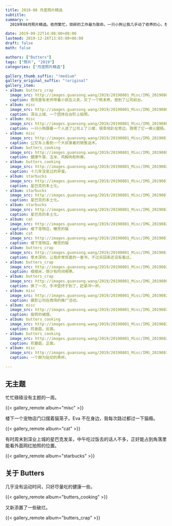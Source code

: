 ```yaml
---
title: 2019-08 月度照片精选
subtitle:
summary: >
  2019年08月照片精选。依然繁忙，琐碎的工作最为致命。一只小狗让我几乎动了收养的心，想想自己可遇见的未来都无法改变晚归的作息，只好作罢。

date: 2019-09-22T14:08:00+08:00
lastmod: 2019-12-26T13:03:00+08:00
draft: false
math: false

authors: ["Butters"]
tags: ["照片", "2019"]
categories: ["月度照片精选"]

gallery_thumb_suffix: "!medium"
gallery_original_suffix: "!original"
gallery_item:
- album: butters_crap
  image_src: http://images.guansong.wang/2019/20190801_Misc/IMG_20190802_225600.jpg
  caption: 商场里有老师带着小孩在义卖，买了一个熊本熊，放到了公司前台。
- album: misc
  image_src: http://images.guansong.wang/2019/20190801_Misc/IMG_20190804_202506.jpg
  caption: 深业上城，一个团体在台阶上拍照。
- album: misc
  image_src: http://images.guansong.wang/2019/20190801_Misc/IMG_20190806_092013.jpg
  caption: 一只小狗跟着一个人进了公司上了三楼，很乖地趴在旁边，我喂了它一根火腿肠。后来被一个同事收养，取名七仔，如此幸运地得到了最好的归宿。
- album: misc
  image_src: http://images.guansong.wang/2019/20190801_Misc/IMG_20190818_122838.jpg
  caption: 公交车上看到一个大叔拿着的销售话术。
- album: butters_cooking
  image_src: http://images.guansong.wang/2019/20190801_Misc/IMG_20190806_124426.jpg
  caption: 健康午餐，玉米、鸡胸肉和秋葵。
- album: butters_cooking
  image_src: http://images.guansong.wang/2019/20190801_Misc/IMG_20190829_081117.jpg
  caption: 十几年没变过的早餐。
- album: starbucks
  image_src: http://images.guansong.wang/2019/20190801_Misc/IMG_20190810_154549.jpg
  caption: 星巴克的本土化。
- album: starbucks
  image_src: http://images.guansong.wang/2019/20190801_Misc/IMG_20190810_154638.jpg
  caption: 星巴克的本土化。
- album: starbucks
  image_src: http://images.guansong.wang/2019/20190801_Misc/IMG_20190810_160136.jpg
  caption: 星巴克的本土化。
- album: cat
  image_src: http://images.guansong.wang/2019/20190801_Misc/IMG_20190822_212100.jpg
  caption: 楼下宠物店，睡觉的猫
- album: cat
  image_src: http://images.guansong.wang/2019/20190801_Misc/IMG_20190810_195546.jpg
  caption: 楼下宠物店，睡觉的猫
- album: butters_crap
  image_src: http://images.guansong.wang/2019/20190801_Misc/IMG_20190811_130535.jpg
  caption: 草木深圳，让我非常惊喜的一套书，不过买回来还没有看过。
- album: butters_crap
  image_src: http://images.guansong.wang/2019/20190801_Misc/IMG_20190821_194226.jpg
  caption: 榻榻米，很少有时间喝茶。
- album: butters_crap
  image_src: http://images.guansong.wang/2019/20190801_Misc/IMG_20190806_134857.jpg
  caption: 换了一次，手冲壶终于到了，赶紧冲一杯。
- album: misc
  image_src: http://images.guansong.wang/2019/20190801_Misc/IMG_20190824_135119.jpg
  caption: 摄影公司在商场的推广活动。
- album: misc
  image_src: http://images.guansong.wang/2019/20190801_Misc/IMG_20190824_151923.jpg
  caption: 旋转的裙摆。
- album: butters_cooking
  image_src: http://images.guansong.wang/2019/20190801_Misc/IMG_20190828_222125_1.jpg
  caption: 煎香菇，反面。
- album: butters_cooking
  image_src: http://images.guansong.wang/2019/20190801_Misc/IMG_20190828_222247.jpg
  caption: 煎蘑菇，正面。
- album: misc
  image_src: http://images.guansong.wang/2019/20190801_Misc/IMG_20190830_190840.jpg
  caption: 一个颇为贴切的茶杯。

---
```


## 无主题

忙忙碌碌没有主题的一周。

{{< gallery_remote album="misc" >}}

楼下一个宠物店门口摆着猫笼子。Eva 不在身边，我每次路过都过一下猫瘾。

{{< gallery_remote album="cat" >}}

有时周末到深业上城的星巴克发呆，中午吃过饭去的话人不多，正好能占到角落里能看外面网红拍照的位置。

{{< gallery_remote album="starbucks" >}}

## 关于 Butters

几乎没有运动时间，只好尽量吃的健康一些。

{{< gallery_remote album="butters_cooking" >}}

又新添置了一些破烂。

{{< gallery_remote album="butters_crap" >}}